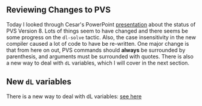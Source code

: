 ## Reviewing Changes to PVS

Today I looked through Cesar's PowerPoint
[presentation](https://nasa.sharepoint.com/:p:/r/teams/FM4SCS/_layouts/15/doc2.aspx?sourcedoc=%7BD5313D78-D3E6-462B-B7B8-9E86765754B8%7D&file=PVS%20Status%20January%202024.pptx&action=edit&mobileredirect=true&PreviousSessionID=9496487f-437b-42b5-ba42-ae41f984f47f)
about the status of PVS Version 8. Lots of things seem to have changed and there
seems be some progress on the `dl-solve` tactic. Also, the case insensitivity in
the new compiler caused a lot of code to have be re-written. One major change is
that from here on out, PVS commands should **always** be surrounded by
parenthesis, and arguments must be surrounded with quotes. There is also a new
way to deal with `dL` variables, which I will cover in the next section.

## New `dL` variables

There is a new way to deal with dL variables: 
[see here](../assets/learning/dlvars_example.pvs)


